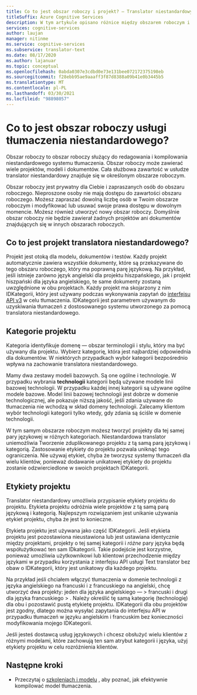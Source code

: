```yaml
---
title: Co to jest obszar roboczy i projekt? — Translator niestandardowy
titleSuffix: Azure Cognitive Services
description: W tym artykule opisano różnice między obszarem roboczym i projektem, a także kategorie projektu i etykiety dla usługi translatora niestandardowego.
services: cognitive-services
author: laujan
manager: nitinme
ms.service: cognitive-services
ms.subservice: translator-text
ms.date: 08/17/2020
ms.author: lajanuar
ms.topic: conceptual
ms.openlocfilehash: 0abda0307e3cdbd0e73e131bee072172375198eb
ms.sourcegitcommit: f28ebb95ae9aaaff3f87d8388a09b41e0b3445b5
ms.translationtype: MT
ms.contentlocale: pl-PL
ms.lasthandoff: 03/30/2021
ms.locfileid: "98898057"
---
```

# <a name="what-is-a-custom-translator-workspace"></a>Co to jest obszar roboczy usługi tłumaczenia niestandardowego?

Obszar roboczy to obszar roboczy służący do redagowania i kompilowania niestandardowego systemu tłumaczenia. Obszar roboczy może zawierać wiele projektów, modeli i dokumentów. Cała służbowa zawartość w usłudze translator niestandardowy znajduje się w określonym obszarze roboczym.

Obszar roboczy jest prywatny dla Ciebie i zapraszanych osób do obszaru roboczego. Nieproszone osoby nie mają dostępu do zawartości obszaru roboczego. Możesz zapraszać dowolną liczbę osób w Twoim obszarze roboczym i modyfikować lub usuwać swoje prawa dostępu w dowolnym momencie. Możesz również utworzyć nowy obszar roboczy. Domyślnie obszar roboczy nie będzie zawierał żadnych projektów ani dokumentów znajdujących się w innych obszarach roboczych.

## <a name="what-is-a-custom-translator-project"></a>Co to jest projekt translatora niestandardowego?

Projekt jest otoką dla modelu, dokumentów i testów. Każdy projekt automatycznie zawiera wszystkie dokumenty, które są przekazywane do tego obszaru roboczego, który ma poprawną parę językową. Na przykład, jeśli istnieje zarówno język angielski dla projektu hiszpańskiego, jak i projekt hiszpański dla języka angielskiego, te same dokumenty zostaną uwzględnione w obu projektach. Każdy projekt ma skojarzony z nim IDKategorii, który jest używany podczas wykonywania zapytań do [interfejsu API v3](../reference/v3-0-translate.md?tabs=curl) w celu tłumaczenia. IDKategorii jest parametrem używanym do uzyskiwania tłumaczeń z dostosowanego systemu utworzonego za pomocą translatora niestandardowego.

## <a name="project-categories"></a>Kategorie projektu

Kategoria identyfikuje domenę — obszar terminologii i stylu, który ma być używany dla projektu. Wybierz kategorię, która jest najbardziej odpowiednia dla dokumentów. W niektórych przypadkach wybór kategorii bezpośrednio wpływa na zachowanie translatora niestandardowego.

Mamy dwa zestawy modeli bazowych. Są one ogólne i technologie. W przypadku wybrania **technologii** kategorii będą używane modele linii bazowej technologii. W przypadku każdej innej kategorii są używane ogólne modele bazowe. Model linii bazowej technologii jest dobrze w domenie technologicznej, ale pokazuje niższą jakość, jeśli zdania używane do tłumaczenia nie wchodzą w skład domeny technologii. Zalecamy klientom wybór technologii kategorii tylko wtedy, gdy zdania są ściśle w domenie technologii.

W tym samym obszarze roboczym możesz tworzyć projekty dla tej samej pary językowej w różnych kategoriach. Niestandardowa translator uniemożliwia Tworzenie zduplikowanego projektu z tą samą parą językową i kategorią. Zastosowanie etykiety do projektu pozwala uniknąć tego ograniczenia. Nie używaj etykiet, chyba że tworzysz systemy tłumaczeń dla wielu klientów, ponieważ dodawanie unikatowej etykiety do projektu zostanie odzwierciedlone w swoich projektach IDKategorii.

## <a name="project-labels"></a>Etykiety projektu

Translator niestandardowy umożliwia przypisanie etykiety projektu do projektu. Etykieta projektu odróżnia wiele projektów z tą samą parą językową i kategorią. Najlepszym rozwiązaniem jest unikanie używania etykiet projektu, chyba że jest to konieczne.

Etykieta projektu jest używana jako część IDKategorii. Jeśli etykieta projektu jest pozostawiona nieustawiona lub jest ustawiana identycznie między projektami, projekty o tej samej kategorii i *różne* pary języka będą współużytkować ten sam IDkategorii. Takie podejście jest korzystne, ponieważ umożliwia użytkownikowi lub klientowi przechodzenie między językami w przypadku korzystania z interfejsu API usługi Text translator bez obaw o IDKategorii, który jest unikatowy dla każdego projektu.

Na przykład jeśli chciałem włączyć tłumaczenia w domenie technologii z języka angielskiego na francuski i z francuskiego na angielski, chcę utworzyć dwa projekty: jeden dla języka angielskiego — \> francuski i drugi dla języka francuskiego \> . Należy określić tę samą kategorię (technologię) dla obu i pozostawić pustą etykietę projektu. IDKategorii dla obu projektów jest zgodny, dlatego można wysyłać zapytania do interfejsu API w przypadku tłumaczeń w języku angielskim i francuskim bez konieczności modyfikowania mojego IDKategorii.

Jeśli jesteś dostawcą usług językowych i chcesz obsłużyć wielu klientów z różnymi modelami, które zachowują ten sam atrybut kategorii i języka, użyj etykiety projektu w celu rozróżnienia klientów.

## <a name="next-steps"></a>Następne kroki

- Przeczytaj o [szkoleniach i modelu](training-and-model.md) , aby poznać, jak efektywnie kompilować model tłumaczenia.